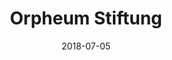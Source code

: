 ---
title:          "Orpheum Stiftung"
date:           "2018-07-05"
draft:          false
robotsExclude:  true
---